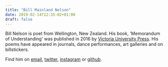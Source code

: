 ```yaml
---
title: "Bill Mainland Nelson"
date: 2019-02-14T12:35:02+01:00
draft: false
---
```


Bill Nelson is poet from Wellington, New Zealand. His book, 'Memorandum of Understanding' was published in 2016 by [Victoria University Press](http://vup.victoria.ac.nz). His poems have appeared in journals, dance performances, art galleries and on billstickers. 

Find him on [email](mailto:billmnelson@gmail.com), [twitter](https://twitter.com/billmnelson), [instagram](https://www.instagram.com/billmnelson/) or [github](https://github.com/billgeo).
